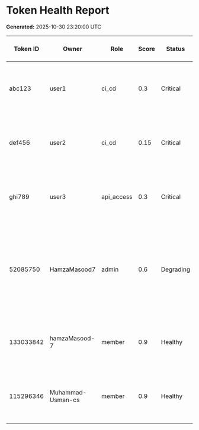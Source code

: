 # Token Health Report

**Generated:** 2025-10-30 23:20:00 UTC

| Token ID | Owner | Role | Score | Status | Repos | Private | Admin | Trend (Last 7) |
|----------|-------|------|-------|--------|-------|---------|-------|----------------|
| abc123 | user1 | ci_cd | 0.3 | Critical | 0 | 0 | 0 | 1.0 → 1.0 → 1.0 → 1.0 → 1.0 → 1.0 → 0.3 |
| def456 | user2 | ci_cd | 0.15 | Critical | 0 | 0 | 0 | 0.5 → 0.5 → 0.5 → 0.5 → 0.5 → 0.5 → 0.15 |
| ghi789 | user3 | api_access | 0.3 | Critical | 0 | 0 | 0 | 1.0 → 1.0 → 1.0 → 1.0 → 1.0 → 1.0 → 0.3 |
| 52085750 | HamzaMasood7 | admin | 0.6 | Degrading | 0 | 0 | 0 | 0.25 → 0.25 → 0.25 → 0.25 → 0.25 → 0.25 → 0.6 |
| 133033842 | hamzaMasood-7 | member | 0.9 | Healthy | 0 | 0 | 0 | 0.5 → 0.5 → 0.5 → 0.5 → 0.5 → 0.5 → 0.9 |
| 115296346 | Muhammad-Usman-cs | member | 0.9 | Healthy | 0 | 0 | 0 | 0.5 → 0.5 → 0.5 → 0.5 → 0.5 → 0.5 → 0.9 |
